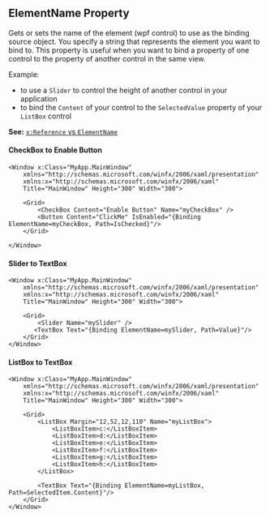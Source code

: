 ## ElementName Property
Gets or sets the name of the element (wpf control) to use as the binding source object. You specify a string that represents the element you want to bind to. 
This property is useful when you want to bind a property of one control to the property of another control in the same view.

Example:
* to use a `Slider` to control the height of another control in your application
* to bind the `Content` of your control to the `SelectedValue` property of your `ListBox` control

**See:** [`x:Reference` vs `ElementName`](https://stackoverflow.com/questions/19244111/what-is-the-difference-between-xreference-and-elementname) 

#### CheckBox to Enable Button
```
<Window x:Class="MyApp.MainWindow"
    xmlns="http://schemas.microsoft.com/winfx/2006/xaml/presentation"
    xmlns:x="http://schemas.microsoft.com/winfx/2006/xaml"
    Title="MainWindow" Height="300" Width="300">
	
    <Grid>
        <CheckBox Content="Enable Button" Name="myCheckBox" />
        <Button Content="ClickMe" IsEnabled="{Binding ElementName=myCheckBox, Path=IsChecked}"/>
    </Grid>
	
</Window>
```

#### Slider to TextBox
```
<Window x:Class="MyApp.MainWindow"
    xmlns="http://schemas.microsoft.com/winfx/2006/xaml/presentation"
    xmlns:x="http://schemas.microsoft.com/winfx/2006/xaml"
    Title="MainWindow" Height="300" Width="300">
	
    <Grid>
	    <Slider Name="mySlider" />
       <TextBox Text="{Binding ElementName=mySlider, Path=Value}"/>
    </Grid>
</Window>
```

#### ListBox to TextBox
```
<Window x:Class="MyApp.MainWindow"
    xmlns="http://schemas.microsoft.com/winfx/2006/xaml/presentation"
    xmlns:x="http://schemas.microsoft.com/winfx/2006/xaml"
    Title="MainWindow" Height="300" Width="300">
	
    <Grid>
        <ListBox Margin="12,52,12,110" Name="myListBox">
            <ListBoxItem>c:</ListBoxItem>
            <ListBoxItem>d:</ListBoxItem>
            <ListBoxItem>e:</ListBoxItem>
            <ListBoxItem>f:</ListBoxItem>
            <ListBoxItem>g:</ListBoxItem>
            <ListBoxItem>h:</ListBoxItem>
        </ListBox>
		
		<TextBox Text="{Binding ElementName=myListBox, Path=SelectedItem.Content}"/>
    </Grid>
</Window>
```
